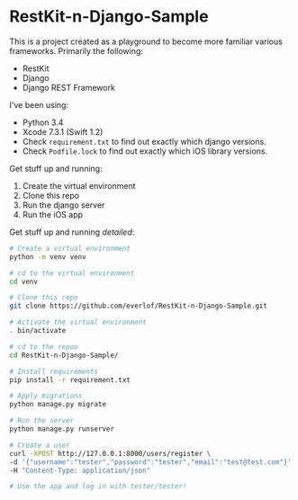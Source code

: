 # RestKit-n-Django-Sample

This is a project created as a playground to become more familiar various frameworks. Primarily the following:
 * RestKit
 * Django
 * Django REST Framework

I've been using:
 * Python 3.4
 * Xcode 7.3.1 (Swift 1.2)
 * Check `requirement.txt` to find out exactly which django versions.
 * Check `Podfile.lock` to find out exactly which iOS library versions.

Get stuff up and running:
 1. Create the virtual environment
 2. Clone this repo
 3. Run the django server
 4. Run the iOS app

Get stuff up and running _detailed_:
```bash
# Create a virtual environment
python -m venv venv

# cd to the virtual environment
cd venv

# Clone this repo
git clone https://github.com/everlof/RestKit-n-Django-Sample.git

# Activate the virtual environment
. bin/activate

# cd to the repoo
cd RestKit-n-Django-Sample/

# Install requirements
pip install -r requirement.txt

# Apply migrations
python manage.py migrate

# Run the server
python manage.py runserver

# Create a user
curl -XPOST http://127.0.0.1:8000/users/register \
-d '{"username":"tester","password":"tester","email":"test@test.com"}' \
-H "Content-Type: application/json"

# Use the app and log in with tester/tester!
```
